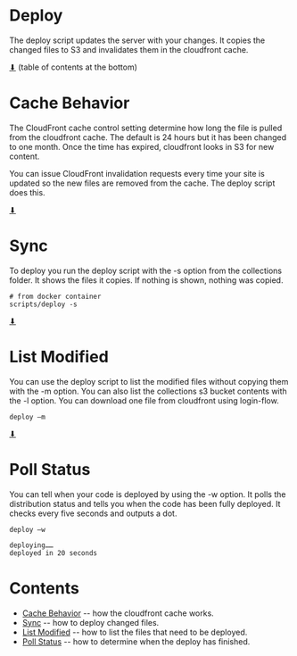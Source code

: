 # Deploy

The deploy script updates the server with your changes.  It copies the
changed files to S3 and invalidates them in the cloudfront cache.

[⬇](#Contents) (table of contents at the bottom)

# Cache Behavior

The CloudFront cache control setting determine how long the file is
pulled from the cloudfront cache. The default is 24 hours but it has
been changed to one month. Once the time has expired, cloudfront looks
in S3 for new content.

You can issue CloudFront invalidation requests every time your site is
updated so the new files are removed from the cache.  The deploy
script does this.

[⬇](#Contents)

# Sync

To deploy you run the deploy script with the -s option from the
collections folder. It shows the files it copies. If nothing is shown,
nothing was copied.

~~~
# from docker container
scripts/deploy -s
~~~

[⬇](#Contents)

# List Modified

You can use the deploy script to list the modified files without
copying them with the -m option. You can also list the collections s3
bucket contents with the -l option. You can download one file from
cloudfront using login-flow.

~~~
deploy —m
~~~

[⬇](#Contents)

# Poll Status

You can tell when your code is deployed by using the -w option. It
polls the distribution status and tells you when the code has been
fully deployed.  It checks every five seconds and outputs a dot.

~~~
deploy —w

deploying……
deployed in 20 seconds
~~~

# Contents

* [Cache Behavior](#cache-behavior) -- how the cloudfront cache works.
* [Sync](#sync) -- how to deploy changed files.
* [List Modified](#list-modified) -- how to list the files that need to be deployed.
* [Poll Status](#poll-status) -- how to determine when the deploy has finished.
